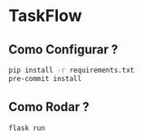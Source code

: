 # TaskFlow

## Como Configurar ?
```sh
pip install -r requirements.txt
pre-commit install
```

## Como Rodar ?
```sh
flask run
```